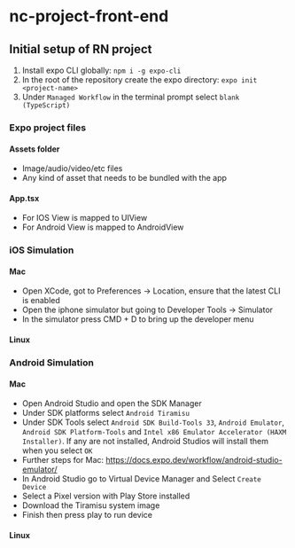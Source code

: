 # nc-project-front-end

## Initial setup of RN project

1. Install expo CLI globally: `npm i -g expo-cli`
2. In the root of the repository create the expo directory: `expo init <project-name>`
3. Under `Managed Workflow` in the terminal prompt select `blank (TypeScript)`

### Expo project files

#### Assets folder

- Image/audio/video/etc files
- Any kind of asset that needs to be bundled with the app

#### App.tsx

- For IOS View is mapped to UIView
- For Android View is mapped to AndroidView

####

### iOS Simulation

#### Mac

- Open XCode, got to Preferences -> Location, ensure that the latest CLI is enabled
- Open the iphone simulator but going to Developer Tools -> Simulator
- In the simulator press CMD + D to bring up the developer menu

#### Linux

### Android Simulation

#### Mac

- Open Android Studio and open the SDK Manager
- Under SDK platforms select `Android Tiramisu`
- Under SDK Tools select `Android SDK Build-Tools 33`, `Android Emulator`, `Android SDK Platform-Tools` and `Intel x86 Emulator Accelerator (HAXM Installer)`. If any are not installed, Android Studios will install them when you select `OK`
- Further steps for Mac: https://docs.expo.dev/workflow/android-studio-emulator/
- In Android Studio go to Virtual Device Manager and Select `Create Device`
- Select a Pixel version with Play Store installed
- Download the Tiramisu system image
- Finish then press play to run device

#### Linux

